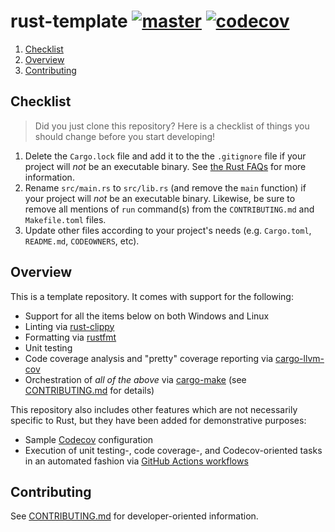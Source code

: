 # rust-template [![master](https://github.com/cooperwalbrun/rust-template/actions/workflows/master.yml/badge.svg)](https://github.com/cooperwalbrun/rust-template/actions/workflows/master.yml) [![codecov](https://codecov.io/gh/cooperwalbrun/rust-template/branch/master/graph/badge.svg?token=SFH1NL79H4)](https://codecov.io/gh/cooperwalbrun/rust-template)

1. [Checklist](#checklist)
2. [Overview](#overview)
3. [Contributing](#contributing)

## Checklist

>Did you just clone this repository? Here is a checklist of things you should change before you
>start developing!

1. Delete the `Cargo.lock` file and add it to the the `.gitignore` file if your project will *not*
   be an executable binary. See
   [the Rust FAQs](https://doc.rust-lang.org/cargo/faq.html#why-do-binaries-have-cargolock-in-version-control-but-not-libraries)
   for more information.
2. Rename `src/main.rs` to `src/lib.rs` (and remove the `main` function) if your project will *not*
   be an executable binary. Likewise, be sure to remove all mentions of `run` command(s) from the
   `CONTRIBUTING.md` and `Makefile.toml` files.
3. Update other files according to your project's needs (e.g. `Cargo.toml`, `README.md`,
   `CODEOWNERS`, etc).

## Overview

This is a template repository. It comes with support for the following:

* Support for all the items below on both Windows and Linux
* Linting via [rust-clippy](https://github.com/rust-lang/rust-clippy)
* Formatting via [rustfmt](https://github.com/rust-lang/rustfmt)
* Unit testing
* Code coverage analysis and "pretty" coverage reporting via
  [cargo-llvm-cov](https://github.com/taiki-e/cargo-llvm-cov)
* Orchestration of *all of the above* via [cargo-make](https://github.com/sagiegurari/cargo-make)
(see [CONTRIBUTING.md](CONTRIBUTING.md) for details)

This repository also includes other features which are not necessarily specific to Rust, but they
have been added for demonstrative purposes:

* Sample [Codecov](https://app.codecov.io) configuration
* Execution of unit testing-, code coverage-, and Codecov-oriented tasks in an automated fashion via
  [GitHub Actions workflows](https://docs.github.com/en/actions)

## Contributing

See [CONTRIBUTING.md](CONTRIBUTING.md) for developer-oriented information.
